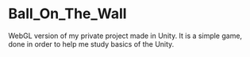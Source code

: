 # Ball_On_The_Wall
WebGL version of my private project made in Unity. It is a simple game, done in order to help me study basics of the Unity.

